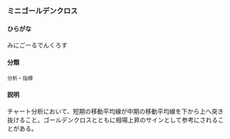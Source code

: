 <div style="display:none;">

## [あ行](securities-terms?id=あ行)
## [か行](securities-terms?id=か行)
## [さ行](securities-terms?id=さ行)
## [た行](securities-terms?id=た行)
## [な行](securities-terms?id=な行)
## [は行](securities-terms?id=は行)
## [ま行](securities-terms?id=ま行)

</div>

### ミニゴールデンクロス

#### ひらがな

みにごーるでんくろす

#### 分類

`分析・指標`

#### 説明

チャート分析において、短期の移動平均線が中期の移動平均線を下から上へ突き抜けること。ゴールデンクロスとともに相場上昇のサインとして参考にされることがある。

<div style="display:none;">

## [や行](securities-terms?id=や行)
## [ら行](securities-terms?id=ら行)
## [わ行](securities-terms?id=わ行)
## [英数字・記号](securities-terms?id=英数字・記号)

</div>

